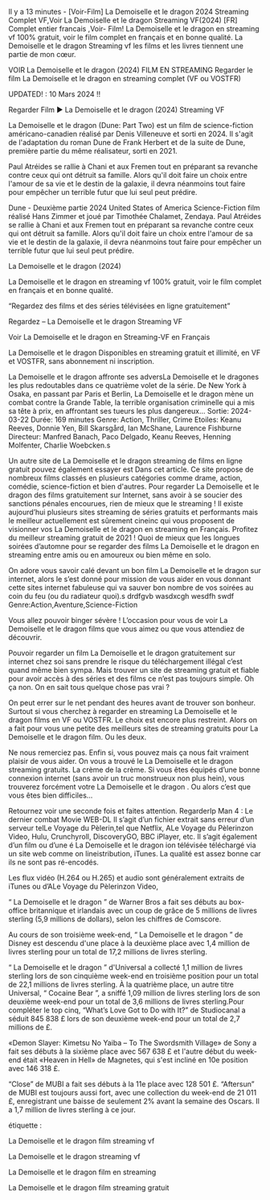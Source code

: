 Il y a 13 minutes - [Voir-Film] La Demoiselle et le dragon 2024 Streaming Complet VF,Voir La Demoiselle et le dragon Streaming VF(2024) [FR] Complet entier francais ,Voir- Film! La Demoiselle et le dragon en streaming vf 100% gratuit, voir le film complet en français et en bonne qualité. La Demoiselle et le dragon Streaming vf les films et les livres tiennent une partie de mon cœur.

VOIR La Demoiselle et le dragon (2024) FILM EN STREAMING Regarder le film La Demoiselle et le dragon en streaming complet (VF ou VOSTFR)

UPDATED! : 10 Mars 2024 !!

Regarder Film ▶️ La Demoiselle et le dragon (2024) Streaming VF

La Demoiselle et le dragon (Dune: Part Two) est un film de science-fiction américano-canadien réalisé par Denis Villeneuve et sorti en 2024. Il s'agit de l'adaptation du roman Dune de Frank Herbert et de la suite de Dune, première partie du même réalisateur, sorti en 2021.

Paul Atréides se rallie à Chani et aux Fremen tout en préparant sa revanche contre ceux qui ont détruit sa famille. Alors qu'il doit faire un choix entre l'amour de sa vie et le destin de la galaxie, il devra néanmoins tout faire pour empêcher un terrible futur que lui seul peut prédire.

Dune - Deuxième partie 2024 United States of America Science-Fiction film réalisé Hans Zimmer et joué par Timothée Chalamet, Zendaya. Paul Atréides se rallie à Chani et aux Fremen tout en préparant sa revanche contre ceux qui ont détruit sa famille. Alors qu'il doit faire un choix entre l'amour de sa vie et le destin de la galaxie, il devra néanmoins tout faire pour empêcher un terrible futur que lui seul peut prédire.

La Demoiselle et le dragon (2024)

La Demoiselle et le dragon en streaming vf 100% gratuit, voir le film complet en français et en bonne qualité.

“Regardez des films et des séries télévisées en ligne gratuitement”

Regardez – La Demoiselle et le dragon Streaming VF

Voir La Demoiselle et le dragon en Streaming-VF en Français

La Demoiselle et le dragon Disponibles en streaming gratuit et illimité, en VF et VOSTFR, sans abonnement ni inscription.

La Demoiselle et le dragon affronte ses adversLa Demoiselle et le dragones les plus redoutables dans ce quatrième volet de la série. De New York à Osaka, en passant par Paris et Berlin, La Demoiselle et le dragon mène un combat contre la Grande Table, la terrible organisation criminelle qui a mis sa tête à prix, en affrontant ses tueurs les plus dangereux... Sortie: 2024-03-22 Durée: 169 minutes Genre: Action, Thriller, Crime Etoiles: Keanu Reeves, Donnie Yen, Bill Skarsgård, Ian McShane, Laurence Fishburne Directeur: Manfred Banach, Paco Delgado, Keanu Reeves, Henning Molfenter, Charlie Woebcken.s

Un autre site de La Demoiselle et le dragon streaming de films en ligne gratuit pouvez également essayer est Dans cet article. Ce site propose de nombreux films classés en plusieurs catégories comme drame, action, comédie, science-fiction et bien d'autres. Pour regarder La Demoiselle et le dragon des films gratuitement sur Internet, sans avoir à se soucier des sanctions pénales encourues, rien de mieux que le streaming ! Il existe aujourd’hui plusieurs sites streaming de séries gratuits et performants mais le meilleur actuellement est sûrement cineinc qui vous proposent de visionner vos La Demoiselle et le dragon en streaming en Français. Profitez du meilleur streaming gratuit de 2021 ! Quoi de mieux que les longues soirées d’automne pour se regarder des films La Demoiselle et le dragon en streaming entre amis ou en amoureux ou bien même en solo.

On adore vous savoir calé devant un bon film La Demoiselle et le dragon sur internet, alors le s’est donné pour mission de vous aider en vous donnant cette sites internet fabuleuse qui va sauver bon nombre de vos soirées au coin du feu (ou du radiateur quoi).s drdfgvb wasdxcgh wesdfh swdf Genre:Action,Aventure,Science-Fiction

Vous allez pouvoir binger sévère ! L’occasion pour vous de voir La Demoiselle et le dragon films que vous aimez ou que vous attendiez de découvrir.

Pouvoir regarder un film La Demoiselle et le dragon gratuitement sur internet chez soi sans prendre le risque du téléchargement illégal c’est quand même bien sympa. Mais trouver un site de streaming gratuit et fiable pour avoir accès à des séries et des films ce n’est pas toujours simple. Oh ça non. On en sait tous quelque chose pas vrai ?

On peut errer sur le net pendant des heures avant de trouver son bonheur. Surtout si vous cherchez à regarder en streaming La Demoiselle et le dragon films en VF ou VOSTFR. Le choix est encore plus restreint. Alors on a fait pour vous une petite des meilleurs sites de streaming gratuits pour La Demoiselle et le dragon film. Ou les deux.

Ne nous remerciez pas. Enfin si, vous pouvez mais ça nous fait vraiment plaisir de vous aider. On vous a trouvé le La Demoiselle et le dragon streaming gratuits. La crème de la crème. Si vous êtes équipés d’une bonne connexion internet (sans avoir un truc monstrueux non plus hein), vous trouverez forcément votre La Demoiselle et le dragon . Ou alors c’est que vous êtes bien difficiles…

Retournez voir une seconde fois et faites attention. RegarderIp Man 4 : Le dernier combat Movie WEB-DL Il s’agit d’un fichier extrait sans erreur d’un serveur telLe Voyage du Pèlerin,tel que Netflix, ALe Voyage du Pèlerinzon Video, Hulu, Crunchyroll, DiscoveryGO, BBC iPlayer, etc. Il s’agit également d’un film ou d’une é La Demoiselle et le dragon ion télévisée téléchargé via un site web comme on lineistribution, iTunes. La qualité est assez bonne car ils ne sont pas ré-encodés.

Les flux vidéo (H.264 ou H.265) et audio sont généralement extraits de iTunes ou d’ALe Voyage du Pèlerinzon Video,

“ La Demoiselle et le dragon ” de Warner Bros a fait ses débuts au box-office britannique et irlandais avec un coup de grâce de 5 millions de livres sterling (5,9 millions de dollars), selon les chiffres de Comscore.

Au cours de son troisième week-end, “ La Demoiselle et le dragon ” de Disney est descendu d'une place à la deuxième place avec 1,4 million de livres sterling pour un total de 17,2 millions de livres sterling.

“ La Demoiselle et le dragon ” d'Universal a collecté 1,1 million de livres sterling lors de son cinquième week-end en troisième position pour un total de 22,1 millions de livres sterling. À la quatrième place, un autre titre Universal, “ Cocaine Bear ”, a sniffé 1,09 million de livres sterling lors de son deuxième week-end pour un total de 3,6 millions de livres sterling.Pour compléter le top cinq, “What’s Love Got to Do with It?” de Studiocanal a séduit 845 838 £ lors de son deuxième week-end pour un total de 2,7 millions de £.

«Demon Slayer: Kimetsu No Yaiba – To The Swordsmith Village» de Sony a fait ses débuts à la sixième place avec 567 638 £ et l'autre début du week-end était «Heaven in Hell» de Magnetes, qui s'est incliné en 10e position avec 146 318 £.

“Close” de MUBI a fait ses débuts à la 11e place avec 128 501 £. “Aftersun” de MUBI est toujours aussi fort, avec une collection du week-end de 21 011 £, enregistrant une baisse de seulement 2% avant la semaine des Oscars. Il a 1,7 million de livres sterling à ce jour.

étiquette :

La Demoiselle et le dragon film streaming vf

La Demoiselle et le dragon streaming vf

La Demoiselle et le dragon film en streaming

La Demoiselle et le dragon film streaming gratuit

